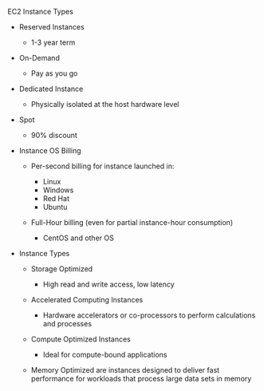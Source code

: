 EC2 Instance Types

- Reserved Instances
    
    - 1-3 year term
- On-Demand
    
    - Pay as you go
- Dedicated Instance
    
    - Physically isolated at the host hardware level
- Spot
    
    - 90% discount
- Instance OS Billing
    
    - Per-second billing for instance launched in:
        
        - Linux
        - Windows
        - Red Hat
        - Ubuntu
    - Full-Hour billing (even for partial instance-hour consumption)
        
        - CentOS and other OS
- Instance Types
    
    - Storage Optimized
        
        - High read and write access, low latency
    - Accelerated Computing Instances
        
        - Hardware accelerators or co-processors to perform calculations and processes
    - Compute Optimized Instances
        
        - Ideal for compute-bound applications
    - Memory Optimized are instances designed to deliver fast performance for workloads that process large data sets in memory